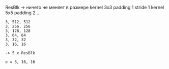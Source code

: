ResBlk -> ничего не меняет в размере kernel 3x3 padding 1 stride 1
                                     kernel 5x5 padding 2 ...

```
3, 512, 512
3, 256, 256
3, 128, 128
3, 64, 64
3, 32, 32
3, 16, 16

-> 5 x ResBlk

e = 3, 16, 16
```